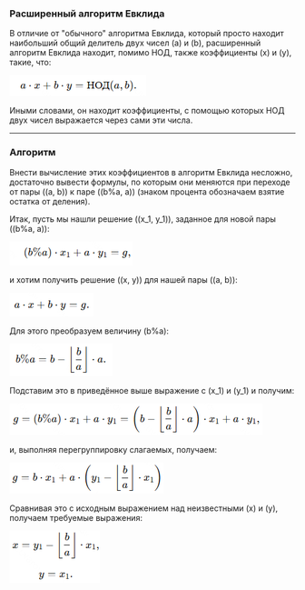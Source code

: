 ### Расширенный алгоритм Евклида

В отличие от "обычного" алгоритма Евклида, который просто находит наибольший общий делитель двух чисел \(a\) и \(b\), расширенный алгоритм Евклида находит, помимо НОД, также коэффициенты \(x\) и \(y\), такие, что:

![F.1](image.png)

Иными словами, он находит коэффициенты, с помощью которых НОД двух чисел выражается через сами эти числа.

---

### Алгоритм

Внести вычисление этих коэффициентов в алгоритм Евклида несложно, достаточно вывести формулы, по которым они меняются при переходе от пары \((a, b)\) к паре \((b\%a, a)\) (знаком процента обозначаем взятие остатка от деления).

Итак, пусть мы нашли решение \((x_1, y_1)\), заданное для новой пары \((b\%a, a)\):

![F.2](image-1.png)

и хотим получить решение \((x, y)\) для нашей пары \((a, b)\):

![F.3](image-2.png)

Для этого преобразуем величину \(b\%a\):

![F.4](image-3.png)

Подставим это в приведённое выше выражение с \(x_1\) и \(y_1\) и получим:

![F.5](image-4.png)

и, выполняя перегруппировку слагаемых, получаем:

![F.6](image-5.png)

Сравнивая это с исходным выражением над неизвестными \(x\) и \(y\), получаем требуемые выражения:

![F.7](image-6.png)
